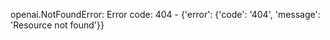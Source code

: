 openai.NotFoundError: Error code: 404 - {'error': {'code': '404', 'message': 'Resource not found'}}
